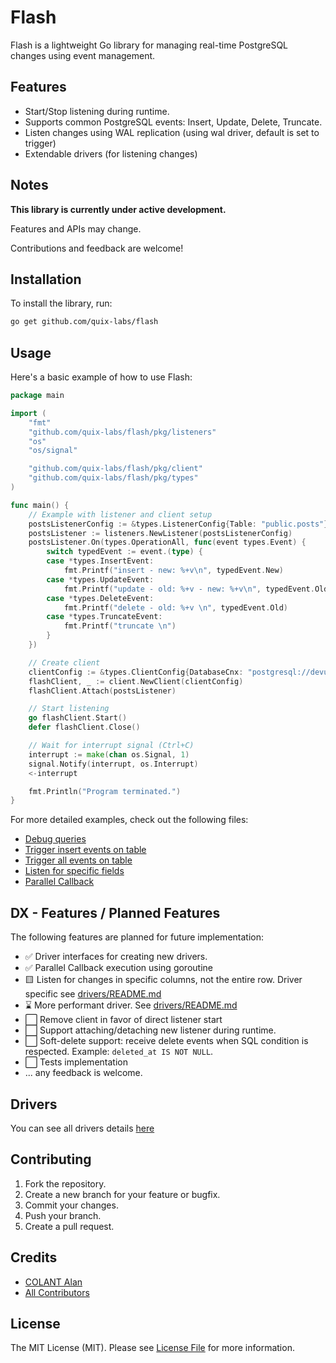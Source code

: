 # Flash

Flash is a lightweight Go library for managing real-time PostgreSQL changes using event management.

## Features

- Start/Stop listening during runtime.
- Supports common PostgreSQL events: Insert, Update, Delete, Truncate.
- Listen changes using WAL replication (using wal driver, default is set to trigger)
- Extendable drivers (for listening changes)

## Notes

**This library is currently under active development.**

Features and APIs may change.

Contributions and feedback are welcome!

## Installation

To install the library, run:

```bash
go get github.com/quix-labs/flash
```

## Usage

Here's a basic example of how to use Flash:

```go
package main

import (
	"fmt"
	"github.com/quix-labs/flash/pkg/listeners"
	"os"
	"os/signal"

	"github.com/quix-labs/flash/pkg/client"
	"github.com/quix-labs/flash/pkg/types"
)

func main() {
	// Example with listener and client setup
	postsListenerConfig := &types.ListenerConfig{Table: "public.posts"}
	postsListener := listeners.NewListener(postsListenerConfig)
	postsListener.On(types.OperationAll, func(event types.Event) {
		switch typedEvent := event.(type) {
		case *types.InsertEvent:
			fmt.Printf("insert - new: %+v\n", typedEvent.New)
		case *types.UpdateEvent:
			fmt.Printf("update - old: %+v - new: %+v\n", typedEvent.Old, typedEvent.New)
		case *types.DeleteEvent:
			fmt.Printf("delete - old: %+v \n", typedEvent.Old)
		case *types.TruncateEvent:
			fmt.Printf("truncate \n")
		}
	})

	// Create client
	clientConfig := &types.ClientConfig{DatabaseCnx: "postgresql://devuser:devpass@localhost:5432/devdb"}
	flashClient, _ := client.NewClient(clientConfig)
	flashClient.Attach(postsListener)

	// Start listening
	go flashClient.Start()
	defer flashClient.Close()

	// Wait for interrupt signal (Ctrl+C)
	interrupt := make(chan os.Signal, 1)
	signal.Notify(interrupt, os.Interrupt)
	<-interrupt

	fmt.Println("Program terminated.")
}
```

For more detailed examples, check out the following files:

- [Debug queries](examples/debug_trace/debug_trace.go)
- [Trigger insert events on table](examples/trigger_insert/trigger_insert.go)
- [Trigger all events on table](examples/trigger_all/trigger_all.go)
- [Listen for specific fields](examples/specific_fields/specific_fields.go)
- [Parallel Callback](examples/parallel_callback/parallel_callback.go)

## DX - Features / Planned Features

The following features are planned for future implementation:

- ✅ Driver interfaces for creating new drivers.
- ✅ Parallel Callback execution using goroutine
- 🟨 Listen for changes in specific columns, not the entire row. Driver specific see [drivers/README.md](pkg/drivers/README.md)
- ⌛ More performant driver. See [drivers/README.md](pkg/drivers/README.md)
- ⬜ Remove client in favor of direct listener start
- ⬜ Support attaching/detaching new listener during runtime.
- ⬜ Soft-delete support: receive delete events when SQL condition is respected. Example: `deleted_at IS NOT NULL`.
- ⬜ Tests implementation
- ... any feedback is welcome.


## Drivers

You can see all drivers details [here](pkg/drivers/README.md)

## Contributing

1. Fork the repository.
2. Create a new branch for your feature or bugfix.
3. Commit your changes.
4. Push your branch.
5. Create a pull request.

## Credits

- [COLANT Alan](https://github.com/alancolant)
- [All Contributors](../../contributors)

## License

The MIT License (MIT). Please see [License File](LICENSE.md) for more information.


